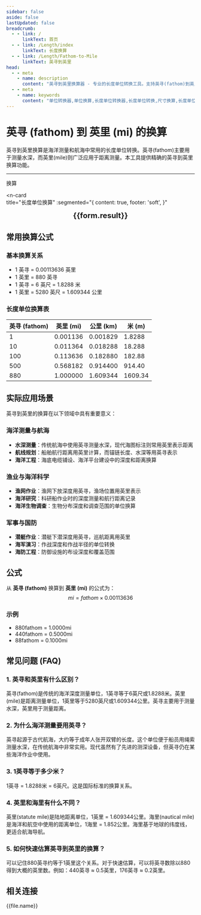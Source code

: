 ```yaml
---
sidebar: false
aside: false
lastUpdated: false
breadcrumb:
  - - link: /
      linkText: 首页
  - - link: /Length/index
      linkText: 长度换算
  - - link: /Length/Fathom-to-Mile
      linkText: 英寻到英里
head:
  - - meta
    - name: description
      content: "英寻到英里换算器 - 专业的长度单位转换工具。支持英寻(fathom)到英里(mi)的精确换算，提供详细的换算公式和实际应用案例。适用于海里换算、英制单位转换等场景。"
  - - meta
    - name: keywords
      content: "单位转换器,单位换算,长度单位转换器,长度单位转换,尺寸换算,长度单位换算,长度单位换算表,一海里等于多少公里,一英里等于多少米,miles,海里和公里怎么换算,mile,一英里等于多少公里,英里和公里换算,米换算英尺,英尺单位,英制,英尺和英寸的换算,英尺英寸,英尺和米换算,ft单位,英尺 米,一米等于多少英尺,英尺厘米换算,英寸和英尺,ft to m,呎,英尺换算米,英尺转换,ft和m换算,六英尺,英尺和米,一英尺等于多少英寸,feet 多少米,米和英尺换算,feet是什么单位,英尺换算厘米,英制单位,英尺和英寸,英寸 厘米,一英尺,一英尺等于多少米,公尺,来源,ft是什么单位,一英尺等于多少厘米,英尺和厘米的换算,英里,foot,厘米和英寸换算,英尺和米的换算,英尺换算,ft,一英寸等于多少厘米,英寸换算,英寸和厘米的换算"
---
```

# 英寻 (fathom) 到 英里 (mi) 的换算

英寻到英里换算是海洋测量和航海中常用的长度单位转换。英寻(fathom)主要用于测量水深，而英里(mile)则广泛应用于距离测量。本工具提供精确的英寻到英里换算功能。

---
<script setup>
import { onMounted, reactive, inject, ref } from 'vue'
import { NButton, NForm, NFormItem, NInput, NInputNumber, NSelect, NCard, useMessage,NGrid ,NGi } from 'naive-ui'
import { defineClientComponent } from 'vitepress'
import { Length } from '../files';
const seoKey = ['单位转换器','单位换算','长度单位转换器','长度单位转换','尺寸换算','长度单位换算','长度单位换算表','一海里等于多少公里','一英里等于多少米','miles','海里和公里怎么换算','mile','一英里等于多少公里','英里和公里换算','米换算英尺','英尺单位','英制','英尺和英寸的换算','英尺英寸','英尺和米换算','ft单位','英尺 米','一米等于多少英尺','英尺厘米换算','英寸和英尺','ft to m','呎','英尺换算米','英尺转换','ft和m换算','六英尺','英尺和米','一英尺等于多少英寸','feet 多少米','米和英尺换算','feet是什么单位','英尺换算厘米','英制单位','英尺和英寸','英寸 厘米','一英尺','一英尺等于多少米','公尺','来源','ft是什么单位','一英尺等于多少厘米','英尺和厘米的换算','英里','foot','厘米和英寸换算','英尺和米的换算','英尺换算','ft','一英寸等于多少厘米','英寸换算','英寸和厘米的换算']
const convert = inject('convert')

const form = reactive({
  number: null,
  result: '',
  title: '英寻到英里的换算',
})

const convertHandler = () => {
  if (form.number !== null && !isNaN(form.number)) {
    const convertedValue = parseFloat(form.number) * 0.00113636
    form.result = `${form.number}fathom = ${convertedValue.toFixed(6)}mi`
  } else {
    form.result = '请输入有效的数值。'
  }
}
</script>

<n-form size="large" :model="form">
  <n-form-item label="英寻 (fathom)">
    <n-input-number v-model:value="form.number" placeholder="输入英寻" style="width: 100%" />
  </n-form-item>
  <n-form-item>
    <n-button type="info" @click="convertHandler" block>换算</n-button>
  </n-form-item>
</n-form>

<n-card  
  title="长度单位换算"
  :segmented="{
    content: true,
    footer: 'soft',
  }"
>
  <div  style="text-align:center;font-size:20px;">
    <strong>{{form.result}}</strong>
  </div>
    <template #footer>
    <div>
      <span v-for="item of seoKey">{{item}}，</span>
    </div>
  </template>
</n-card>

## 常用换算公式

### 基本换算关系
- 1 英寻 = 0.00113636 英里
- 1 英里 = 880 英寻
- 1 英寻 = 6 英尺 = 1.8288 米
- 1 英里 = 5280 英尺 = 1.609344 公里

### 长度单位换算表

| 英寻 (fathom) | 英里 (mi) | 公里 (km) | 米 (m) |
|---------------|-----------|-----------|--------|
| 1 | 0.001136 | 0.001829 | 1.8288 |
| 10 | 0.011364 | 0.018288 | 18.288 |
| 100 | 0.113636 | 0.182880 | 182.88 |
| 500 | 0.568182 | 0.914400 | 914.40 |
| 880 | 1.000000 | 1.609344 | 1609.34 |

## 实际应用场景

英寻到英里的换算在以下领域中具有重要意义：

### 海洋测量与航海
- **水深测量**：传统航海中使用英寻测量水深，现代海图标注则常用英里表示距离
- **航线规划**：船舶航行距离用英里计算，而锚链长度、水深等用英寻表示
- **海洋工程**：海底电缆铺设、海洋平台建设中的深度和距离换算

### 渔业与海洋科学
- **渔网作业**：渔网下放深度用英寻，渔场位置用英里表示
- **海洋研究**：科研船作业时的深度测量和航行距离记录
- **海洋生物调查**：生物分布深度和调查范围的单位换算

### 军事与国防
- **潜艇作业**：潜艇下潜深度用英寻，巡航距离用英里
- **海军演习**：作战深度和作战半径的单位转换
- **海防工程**：防御设施的布设深度和覆盖范围

## 公式

从 **英寻 (fathom)** 换算到 **英里 (mi)** 的公式为：
$$ mi = fathom \times 0.00113636 $$

### 示例
- 880fathom = 1.0000mi
- 440fathom = 0.5000mi
- 88fathom = 0.1000mi

## 常见问题 (FAQ)

### 1. 英寻和英里有什么区别？
英寻(fathom)是传统的海洋深度测量单位，1英寻等于6英尺或1.8288米。英里(mile)是距离测量单位，1英里等于5280英尺或1.609344公里。英寻主要用于测量水深，英里用于测量距离。

### 2. 为什么海洋测量要用英寻？
英寻起源于古代航海，大约等于成年人张开双臂的长度。这个单位便于船员用绳索测量水深，在传统航海中非常实用。现代虽然有了先进的测深设备，但英寻仍在某些海洋作业中使用。

### 3. 1英寻等于多少米？
1英寻 = 1.8288米 = 6英尺。这是国际标准的换算关系。

### 4. 英里和海里有什么不同？
英里(statute mile)是陆地距离单位，1英里 = 1.609344公里。海里(nautical mile)是海洋和航空中使用的距离单位，1海里 = 1.852公里。海里基于地球的纬度线，更适合航海导航。

### 5. 如何快速估算英寻到英里的换算？
可以记住880英寻约等于1英里这个关系。对于快速估算，可以将英寻数除以880得到大概的英里数。例如：440英寻 ≈ 0.5英里，176英寻 ≈ 0.2英里。

## 相关连接
<n-grid x-gap="12" :cols="2">
  <n-gi v-for="(file, index) in Length" :key="index">
    <n-button
      text
      tag="a"
      :href="file.path"
      type="info"
    >
      {{file.name}}
    </n-button>
  </n-gi>
</n-grid>